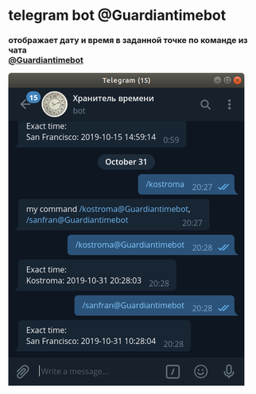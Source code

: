 
# telegram bot @Guardiantimebot
<h3> отображает дату и время в заданной точке по команде из чата </br>
<a href="https://tlgg.ru/@Guardiantimebot">@Guardiantimebot</a></h3>
<img align="center" src="https://github.com/KunuTOK/time-telegramm-bot/blob/master/img/img1.png?raw=true">

